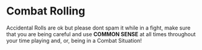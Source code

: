 # Combat Rolling

Accidental Rolls are ok but please dont spam it while in a fight, make sure that you are being careful and use **COMMON SENSE** at all times throughout your time playing and, or, being in a Combat Situation!
